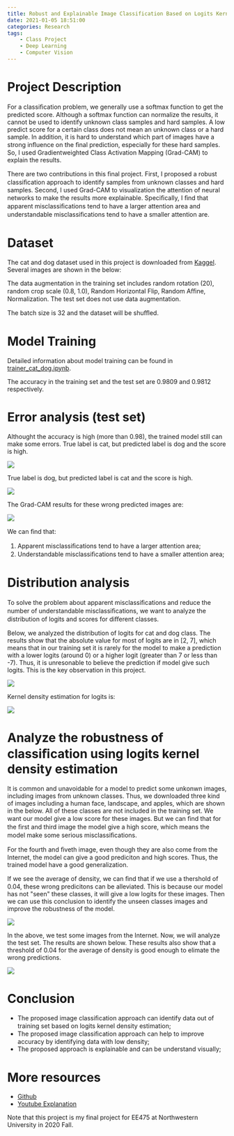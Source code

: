 ```yaml
---
title: Robust and Explainable Image Classification Based on Logits Kernel Density Estimation
date: 2021-01-05 18:51:00
categories: Research
tags: 
	- Class Project
	- Deep Learning
	- Computer Vision
---
```


# Project Description

For a classiﬁcation problem, we generally use a softmax function to get the predicted score. Although a softmax function can normalize the results, it cannot be used to identify unknown class samples and hard samples. A low predict score for a certain class does not mean an unknown class or a hard sample. In addition, it is hard to understand which part of images have a strong inﬂuence on the ﬁnal prediction, especially for these hard samples. So, I used Gradientweighted Class Activation Mapping (Grad-CAM) to explain the results.

<!-- more -->

There are two contributions in this ﬁnal project. First, I proposed a robust classiﬁcation approach to identify samples from unknown classes and hard samples. Second, I used Grad-CAM to visualization the attention of neural networks to make the results more explainable. Speciﬁcally, I ﬁnd that apparent misclassiﬁcations tend to have a larger attention area and understandable misclassiﬁcations tend to have a smaller attention are.

# Dataset

The cat and dog dataset used in this project is downloaded from [Kaggel](https://www.kaggle.com/tongpython/cat-and-dog). Several images are shown in the below:

The data augmentation in the training set includes random rotation (20), random crop scale (0.8, 1.0), Random Horizontal Flip, Random Aﬃne, Normalization. The test set does not use data augmentation.

The batch size is 32 and the dataset will be shuﬄed.

# Model Training

Detailed information about model training can be found in [trainer_cat_dog.ipynb](https://github.com/xiaoyuxie-vico/ExplainableAI/blob/master/trainer_cat_dog.ipynb).

The accuracy in the training set and the test set are 0.9809 and 0.9812 respectively.

# Error analysis (test set)

Althought the accuracy is high (more than 0.98), the trained model still can make some errors. True label is cat, but predicted label is dog and the score is high.

![](1.png)

True label is dog, but predicted label is cat and the score is high.

![](2.png)

The Grad-CAM results for these wrong predicted images are:

![](3.png)

We can ﬁnd that: 

1.  Apparent misclassiﬁcations tend to have a larger attention area; 
2. Understandable misclassiﬁcations tend to have a smaller attention area;

# Distribution analysis

To solve the problem about apparent misclassiﬁcations and reduce the number of understandable misclassiﬁcations, we want to analyze the distribution of logits and scores for diﬀerent classes.

Below, we analyzed the distribution of logits for cat and dog class. The results show that the absolute value for most of logits are in [2, 7], which means that in our training set it is rarely for the model to make a prediction with a lower logits (around 0) or a higher logit (greater than 7 or less than -7). Thus, it is unresonable to believe the prediction if model give such logits. This is the key observation in this project.

![](4.png)

Kernel density estimation for logits is:

![](5.png)

# Analyze the robustness of classiﬁcation using logits kernel density estimation

It is common and unavoidable for a model to predict some unkonwn images, including images from unknown classes. Thus, we downloaded three kind of images including a human face, landscape, and apples, which are shown in the below. All of these classes are not included in the training set. We want our model give a low score for these images. But we can ﬁnd that for the ﬁrst and third image the model give a high score, which means the model make some serious misclassiﬁcations.

For the fourth and ﬁveth image, even though they are also come from the Internet, the model can give a good prediciton and high scores. Thus, the trained model have a good generalization.

If we see the average of density, we can ﬁnd that if we use a thershold of 0.04, these wrong predicitons can be alleviated. This is because our model has not "seen" these classes, it will give a low logits for these images. Then we can use this conclusion to identify the unseen classes images and improve the robustness of the model.

![](6.png)

In the above, we test some images from the Internet. Now, we will analyze the test set. The results are shown below. These results also show that a threshold of 0.04 for the average of density is good enough to elimate the wrong predictions.

![](7.png)

# Conclusion
- The proposed image classiﬁcation approach can identify data out of training set based on logits kernel density estimation; 
- The proposed image classiﬁcation approach can help to improve accuracy by identifying data with low density; 
- The proposed approach is explainable and can be understand visually;

# More resources
- [Github](https://github.com/xiaoyuxie-vico/ExplainableAI)
- [Youtube Explanation](https://youtu.be/cIIOdQHTQu4)

Note that this project is my final project for EE475 at Northwestern University in 2020 Fall.
